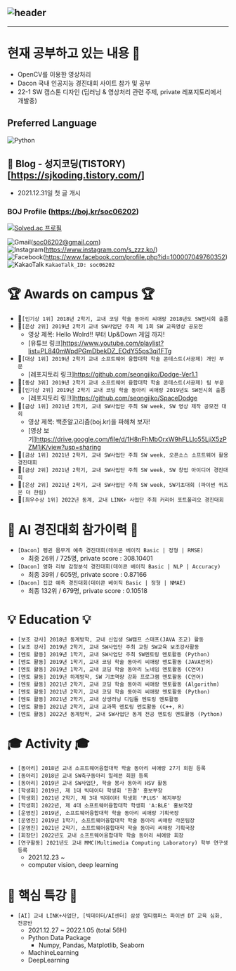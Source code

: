 ![header](https://capsule-render.vercel.app/api?type=waving&color=auto&height=300&section=header&text=SEONGJI-KO&fontSize=90&animation=fadeIn&fontAlignY=38&desc=Huh,%20GitHub%20is%20fun%20:\)%20Hi%20There!&descAlignY=51&descAlign=62)
---

---
                                                
<!---
SeongjiGo/SeongjiGo is a ✨ special ✨ repository because its `README.md` (this file) appears on your GitHub profile.
You can click the Preview link to take a look at your changes.
--->

# 현재 공부하고 있는 내용 📓
- OpenCV를 이용한 영상처리
- Dacon 국내 인공지능 경진대회 사이트 참가 및 공부
- 22-1 SW 캡스톤 디자인 (딥러닝 & 영상처리 관련 주제, private 레포지토리에서 개발중)

## Preferred Language
![Python](https://img.shields.io/badge/python-3670A0?style=for-the-badge&logo=python&logoColor=ffdd54)

## 📝 Blog - 성지코딩(TISTORY) [https://sjkoding.tistory.com/]
- 2021.12.31일 첫 글 개시 

### BOJ Profile (https://boj.kr/soc06202)
[![Solved.ac
프로필](http://mazassumnida.wtf/api/v2/generate_badge?boj=soc06202)](https://solved.ac/soc06202)

![Gmail](https://img.shields.io/badge/Gmail-D14836?style=for-the-badge&logo=gmail&logoColor=white)(soc06202@gmail.com)</br>
![Instagram](https://img.shields.io/badge/s_zzz.ko-%23E4405F.svg?style=for-the-badge&logo=Instagram&logoColor=white)(https://www.instagram.com/s_zzz.ko/)</br>
![Facebook](https://img.shields.io/badge/Facebook-%231877F2.svg?style=for-the-badge&logo=Facebook&logoColor=white)(https://www.facebook.com/profile.php?id=100007049760352)</br>
![KakaoTalk](https://img.shields.io/badge/kakaotalk-ffcd00.svg?style=for-the-badge&logo=kakaotalk&logoColor=000000) `KakaoTalk_ID: soc06202`</br>

<!---[![Anurag's GitHub stats](https://github-readme-stats.vercel.app/api?username=SeongjiGo)](https://github.com/anuraghazra/github-readme-stats)--->

# :trophy: Awards on campus :trophy:
- 🥇`[인기상 1위] 2018년 2학기, 교내 코딩 학술 동아리 씨애랑 2018년도 SW전시회 출품`
- 🥈`[은상 2위] 2019년 2학기 교내 SW사업단 주최 제 1회 SW 교육영상 공모전`
  - 영상 제목: Hello Wolrd!! 부터 Up&Down 게임 까지!
  - [유튜브 링크]https://www.youtube.com/playlist?list=PL840mWpdPGmDbekDZ_EOdY55ps3qi1FTg
- 🥇`[대상 1위] 2019년 2학기 교내 소프트웨어 융합대학 학술 콘테스트(서공제) 개인 부문`
  - [레포지토리 링크]https://github.com/seongjiko/Dodge-Ver1.1
- 🥉`[동상 3위] 2019년 2학기 교내 소프트웨어 융합대학 학술 콘테스트(서공제) 팀 부문`
- 🥈`[인기상 2위] 2019년 2학기 교내 코딩 학술 동아리 씨애랑 2019년도 SW전시회 출품`
  - [레포지토리 링크]https://github.com/seongjiko/SpaceDodge
- 🥇`[금상 1위] 2021년 2학기, 교내 SW사업단 주최 SW week, SW 영상 제작 공모전 대회`
  - 영상 제목: 백준알고리즘(boj.kr)을 파헤쳐 보자!
  - [영상 보기]https://drive.google.com/file/d/1H8nFhMbOrxW9hFLLlo55LjiX5zPZM1jK/view?usp=sharing
- 🥇`[금상 1위] 2021년 2학기, 교내 SW사업단 주최 SW week, 오픈소스 소프트웨어 활용 경진대회`
- 🥈`[금상 2위] 2021년 2학기, 교내 SW사업단 주최 SW week, SW 창업 아이디어 경진대회`
- 🥈`[은상 2위] 2021년 2학기, 교내 SW사업단 주최 SW week, SW기초대회 (파이썬 퀴즈 온 더 한림)`
- 🥇`[최우수상 1위] 2022년 동계, 교내 LINK+ 사업단 주최 커리어 포트폴리오 경진대회`

# 🤖 AI 경진대회 참가이력 🤖
- `[Dacon] 펭귄 몸무게 예측 경진대회(데이콘 베이직 Basic | 정형 | RMSE)`
  - 최종 26위 / 725명, private score : 308.10401
- `[Dacon] 영화 리뷰 감정분석 경진대회(데이콘 베이직 Basic | NLP | Accuracy)`
  - 최종 39위 / 605명, private score : 0.87166
- `[Dacon] 집값 예측 경진대회(데이콘 베이직 Basic | 정형 | NMAE)`
  - 최종 132위 / 679명, private score : 0.10518

# :bulb: Education :bulb:
- `[보조 강사] 2018년 동계방학, 교내 신입생 SW캠프 스태프(JAVA 조교) 활동`
- `[보조 강사] 2019년 2학기, 교내 SW사업단 주최 교원 SW교육 보조강사활동`
- `[멘토 활동] 2019년 1학기, 교내 SW사업단 주최 SW멘토링 멘토활동 (Python)`
- `[멘토 활동] 2019년 1학기, 교내 코딩 학술 동아리 씨애랑 멘토활동 (JAVA언어)`
- `[멘토 활동] 2019년 1학기, 교내 코딩 학술 동아리 노네임 멘토활동 (C언어)`
- `[멘토 활동] 2019년 하계방학, SW 기초역량 강화 프로그램 멘토활동 (C언어)`
- `[멘토 활동] 2021년 2학기, 교내 코딩 학술 동아리 씨애랑 멘토활동 (Algorithm)`
- `[멘토 활동] 2021년 2학기, 교내 코딩 학술 동아리 씨애랑 멘토활동 (Python)`
- `[멘토 활동] 2021년 2학기, 교내 상생러닝 디딤돌 멘토링 멘토활동`
- `[멘토 활동] 2021년 2학기, 교내 교과목 멘토링 멘토활동 (C++, R)`
- `[멘토 활동] 2022년 동계방학, 교내 SW사업단 동계 전공 멘토링 멘토활동 (Python)`

#  :mortar_board: Activity :mortar_board:
- `[동아리] 2018년 교내 소프트웨어융합대학 학술 동아리 씨애랑 27기 회원 등록`
- `[동아리] 2018년 교내 SW축구동아리 일레븐 회원 등록`
- `[동아리] 2019년 교내 SW사업단, 학술 봉사 동아리 HSV 활동`
- `[학생회] 2019년, 제 1대 빅데이터 학생회 '한결' 홍보부장`
- `[학생회] 2021년 2학기, 제 3대 빅데이터 학생회 'PLUS' 복지부장`
- `[학생회] 2022년, 제 4대 소프트웨어융합대학 학생회 'A:BLE' 홍보국장`
- `[운영진] 2019년, 소프트웨어융합대학 학술 동아리 씨애랑 기획국장`
- `[운영진] 2019년 1학기, 소프트웨어융합대학 학술 동아리 씨애랑 라온팀장`
- `[운영진] 2021년 2학기, 소프트웨어융합대학 학술 동아리 씨애랑 기획국장`
- `[회장단] 2022년도 교내 소프트웨어융합대학 학술 동아리 씨애랑 회장`
- `[연구활동] 2021년도 교내 MMC(Multimedia Computing Laboratory) 학부 연구생 등록`
  - 2021.12.23 ~
  - computer vision, deep learning
# 🏫 핵심 특강 🏫
- `[AI] 교내 LINK+사업단, [빅데이터/AI센터] 삼성 멀티캠퍼스 파이썬 DT 교육 심화, 전공반 `
  - 2021.12.27 ~ 2022.1.05 (total 56H)
  - Python Data Package
    - Numpy, Pandas, Matplotlib, Seaborn
  - MachineLearning
  - DeepLearning
